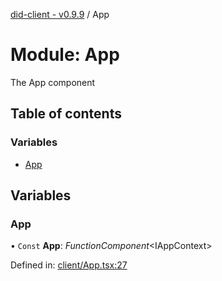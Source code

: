[did-client - v0.9.9](../README.md) / App

# Module: App

The App component

## Table of contents

### Variables

- [App](app.md#app)

## Variables

### App

• `Const` **App**: *FunctionComponent*<IAppContext\>

Defined in: [client/App.tsx:27](https://github.com/Puzzlepart/did/blob/dev/client/App.tsx#L27)
